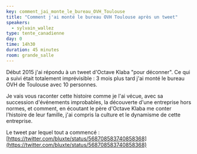 ```yaml
---
key: comment_jai_monte_le_bureau_OVH_Toulouse
title: "Comment j'ai monté le bureau OVH Toulouse après un tweet"
speakers:
  - sylvain_wallez
type: tente_canadienne
day: 0
time: 14h30
duration: 45 minutes
room: grande_salle
---
```


Début 2015 j'ai répondu à un tweet d'Octave Klaba "pour déconner". Ce qui a suivi était totalement imprévisible : 3 mois plus tard j'ai monté le bureau OVH de Toulouse avec 10 personnes.

Je vais vous raconter cette histoire comme je l'ai vécue, avec sa succession d'événements improbables, la découverte d'une entreprise hors normes, et comment, en écoutant le père d'Octave Klaba me conter l'histoire de leur famille, j'ai compris la culture et le dynamisme de cette entreprise.

Le tweet par lequel tout a commencé : [https://twitter.com/bluxte/status/568708583740858368](https://twitter.com/bluxte/status/568708583740858368)